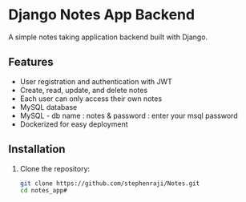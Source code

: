 # Django Notes App Backend

A simple notes taking application backend built with Django.

## Features

- User registration and authentication with JWT
- Create, read, update, and delete notes
- Each user can only access their own notes
- MySQL database 
- MySQL -  db name : notes & password : enter your msql password 
- Dockerized for easy deployment

## Installation

1. Clone the repository:
   ```bash
   git clone https://github.com/stephenraji/Notes.git
   cd notes_app#